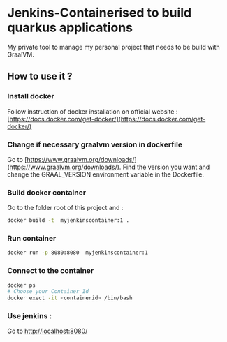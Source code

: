 # Jenkins-Containerised to build quarkus applications
My private tool to manage my personal project that needs to be build with GraalVM.

## How to use it ?
### Install docker
Follow instruction of docker installation on official website : [https://docs.docker.com/get-docker/](https://docs.docker.com/get-docker/)

### Change if necessary graalvm version in dockerfile
Go to [https://www.graalvm.org/downloads/](https://www.graalvm.org/downloads/). Find the version you want and change the GRAAL_VERSION environment variable in the Dockerfile.

### Build docker container
Go to the folder root of this project and :
```bash
docker build -t  myjenkinscontainer:1 .
```

### Run container
```bash
docker run -p 8080:8080  myjenkinscontainer:1
```

### Connect to the container
```bash
docker ps
# Choose your Container Id
docker exect -it <containerid> /bin/bash
```

### Use jenkins :
Go to [http://localhost:8080/](http://localhost:8080/)